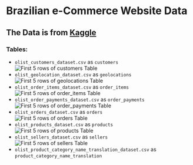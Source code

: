 # Brazilian e-Commerce Website Data
## The Data is from [Kaggle](https://www.kaggle.com/datasets/olistbr/brazilian-ecommerce)
### Tables: 
* `olist_customers_dataset.csv` as `customers` <br>
![First 5 rows of customers Table](https://github.com/bakasas/SQL/tree/main/Brazilian%20e-Commerce/images/customers.png)
* `olist_geolocation_dataset.csv` as `geolocations` <br>
![First 5 rows of geolocations Table](https://github.com/bakasas/SQL/tree/main/Brazilian%20e-Commerce/images/geolocations.png)
* `olist_order_items_dataset.csv` as `order_items` <br>
![First 5 rows of order_items Table](https://github.com/bakasas/SQL/tree/main/Brazilian%20e-Commerce/images/order_items.png)
* `olist_order_payments_dataset.csv` as `order_payments` <br>
![First 5 rows of order_payments Table](https://github.com/bakasas/SQL/tree/main/Brazilian%20e-Commerce/images/order_payments.png)
* `olist_orders_dataset.csv` as `orders` <br>
![First 5 rows of orders Table](https://github.com/bakasas/SQL/tree/main/Brazilian%20e-Commerce/images/orders.png)
* `olist_products_dataset.csv` as `products` <br>
![First 5 rows of products Table](https://github.com/bakasas/SQL/tree/main/Brazilian%20e-Commerce/images/products.png)
* `olist_sellers_dataset.csv` as `sellers` <br>
![First 5 rows of sellers Table](https://github.com/bakasas/SQL/tree/main/Brazilian%20e-Commerce/images/sellers.png)
* `olist_product_category_name_translation_dataset.csv` as `product_category_name_translation`

